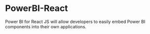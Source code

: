 # PowerBI-React
Power BI for React JS will allow developers to easily embed Power BI components into their own applications.
